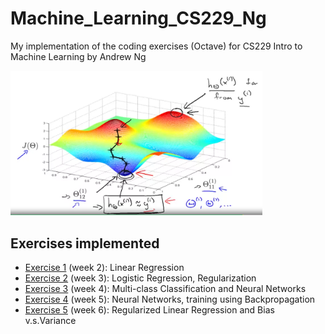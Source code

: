 # Machine_Learning_CS229_Ng
My implementation of the coding exercises (Octave) for CS229 Intro to Machine Learning by Andrew Ng

<!--- ![fig1](/optim_vis.png) --->
<img src="/optim_vis.png" width="80%">

## Exercises implemented
* [Exercise 1](Exercise1) (week 2): Linear Regression
* [Exercise 2](Exercise2) (week 3): Logistic Regression, Regularization
* [Exercise 3](Exercise3) (week 4): Multi-class Classification and Neural Networks
* [Exercise 4](Exercise4) (week 5): Neural Networks, training using Backpropagation
* [Exercise 5](Exercise5) (week 6): Regularized Linear Regression and Bias v.s.Variance
